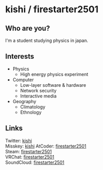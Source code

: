 # kishi / firestarter2501
## Who are you?
I'm a student studying physics in japan.  
## Interests
- Physics
    - High energy physics experiment
- Computer
    - Low-layer software & hardware
    - Network security
    - Interactive media
- Geography
    - Climatology
    - Ethnology
## Links
Twitter: [kishi](https://twitter.com/firestarter2501)  
Misskey: [kishi](https://misskey.io/@firestarter2501)
AtCoder: [firestarter2501](https://atcoder.jp/users/firestarter2501)  
Steam: [firestarter2501](https://steamcommunity.com/id/firestarter2501)  
VRChat: [firestarter2501](https://vrchat.com/home/user/usr_e3ab4286-f56c-45e1-b261-ed4713f725d8)  
SoundCloud: [firestarter2501](https://soundcloud.com/firestarter2501)
